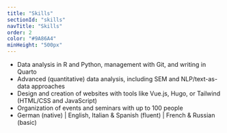 ```yaml
---
title: "Skills"
sectionId: "skills"
navTitle: "Skills"
order: 2
color: "#9A86A4"
minHeight: "500px"
---
```


- <i class="fa-solid fa-code pr-3 text-base lg:text-xl"></i> Data analysis in R and Python, management with Git, and writing in Quarto
- <i class="fa-solid fa-chart-bar pr-4 text-base lg:text-xl"></i> Advanced (quantitative) data analysis, including SEM and NLP/text-as-data approaches
- <i class="fa-solid fa-globe pr-4 text-base lg:text-xl"></i> Design and creation of websites with tools like Vue.js, Hugo, or Tailwind (HTML/CSS and JavaScript)
- <i class="fa-solid fa-users pr-3 text-base lg:text-xl"></i> Organization of events and seminars with up to 100 people
- <i class="fa-solid fa-language pr-3 text-base lg:text-xl"></i> German (native) | English, Italian & Spanish (fluent) | French & Russian (basic)